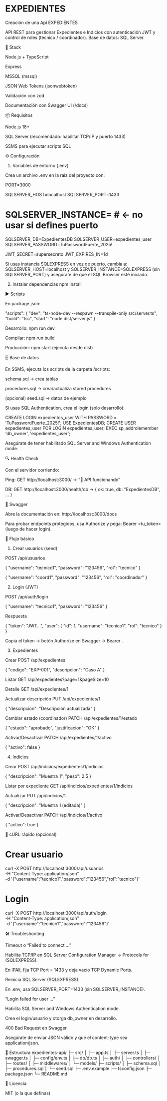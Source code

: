# EXPEDIENTES
Creación de una Api
EXPEDIENTES

API REST para gestionar Expedientes e Indicios con autenticación JWT y control de roles (técnico / coordinador).
Base de datos: SQL Server.

🧱 Stack

Node.js + TypeScript

Express

MSSQL (mssql)

JSON Web Tokens (jsonwebtoken)

Validación con zod

Documentación con Swagger UI (/docs)

📦 Requisitos

Node.js 18+

SQL Server (recomendado: habilitar TCP/IP y puerto 1433)

SSMS para ejecutar scripts SQL

⚙️ Configuración
1) Variables de entorno (.env)

Crea un archivo .env en la raíz del proyecto con:

PORT=3000

SQLSERVER_HOST=localhost
SQLSERVER_PORT=1433
# SQLSERVER_INSTANCE=           # ← no usar si defines puerto

SQLSERVER_DB=ExpedientesDB
SQLSERVER_USER=expedientes_user
SQLSERVER_PASSWORD=TuPasswordFuerte_2025!

JWT_SECRET=supersecreto
JWT_EXPIRES_IN=1d


Si usas instancia SQLEXPRESS en vez de puerto, cambia a:
SQLSERVER_HOST=localhost y SQLSERVER_INSTANCE=SQLEXPRESS (sin SQLSERVER_PORT) y asegúrate de que el SQL Browser esté iniciado.

2) Instalar dependencias
npm install

▶️ Scripts

En package.json:

"scripts": {
  "dev":   "ts-node-dev --respawn --transpile-only src/server.ts",
  "build": "tsc",
  "start": "node dist/server.js"
}


Desarrollo: npm run dev

Compilar: npm run build

Producción: npm start (ejecuta desde dist)

🗄️ Base de datos

En SSMS, ejecuta los scripts de la carpeta /scripts:

schema.sql → crea tablas

procedures.sql → crea/actualiza stored procedures

(opcional) seed.sql → datos de ejemplo

Si usas SQL Authentication, crea el login (solo desarrollo):

CREATE LOGIN expedientes_user WITH PASSWORD = 'TuPasswordFuerte_2025!';
USE ExpedientesDB;
CREATE USER expedientes_user FOR LOGIN expedientes_user;
EXEC sp_addrolemember 'db_owner', 'expedientes_user';


Asegúrate de tener habilitado SQL Server and Windows Authentication mode.

🔍 Health Check

Con el servidor corriendo:

Ping: GET http://localhost:3000/ → “🚀 API funcionando”

DB: GET http://localhost:3000/health/db → { ok: true, db: "ExpedientesDB", ... }

📖 Swagger

Abre la documentación en: http://localhost:3000/docs

Para probar endpoints protegidos, usa Authorize y pega: Bearer <tu_token> (luego de hacer login).

🔐 Flujo básico
1) Crear usuarios (seed)

POST /api/usuarios

{ "username": "tecnico1", "password": "123456", "rol": "tecnico" }

{ "username": "coord1", "password": "123456", "rol": "coordinador" }

2) Login (JWT)

POST /api/auth/login

{ "username": "tecnico1", "password": "123456" }


Respuesta

{ "token": "JWT...", "user": { "id": 1, "username": "tecnico1", "rol": "tecnico" } }


Copia el token → botón Authorize en Swagger → Bearer <token>.

3) Expedientes

Crear
POST /api/expedientes

{ "codigo": "EXP-001", "descripcion": "Caso A" }


Listar
GET /api/expedientes?page=1&pageSize=10

Detalle
GET /api/expedientes/1

Actualizar descripción
PUT /api/expedientes/1

{ "descripcion": "Descripción actualizada" }


Cambiar estado (coordinador)
PATCH /api/expedientes/1/estado

{ "estado": "aprobado", "justificacion": "OK" }


Activar/Desactivar
PATCH /api/expedientes/1/activo

{ "activo": false }

4) Indicios

Crear
POST /api/indicios/expedientes/1/indicios

{ "descripcion": "Muestra 1", "peso": 2.5 }


Listar por expediente
GET /api/indicios/expedientes/1/indicios

Actualizar
PUT /api/indicios/1

{ "descripcion": "Muestra 1 (editada)" }


Activar/Desactivar
PATCH /api/indicios/1/activo

{ "activo": true }

🧪 cURL rápido (opcional)
# Crear usuario
curl -X POST http://localhost:3000/api/usuarios \
  -H "Content-Type: application/json" \
  -d '{"username":"tecnico1","password":"123456","rol":"tecnico"}'

# Login
curl -X POST http://localhost:3000/api/auth/login \
  -H "Content-Type: application/json" \
  -d '{"username":"tecnico1","password":"123456"}'

🛠️ Troubleshooting

Timeout o “Failed to connect …”

Habilita TCP/IP en SQL Server Configuration Manager → Protocols for (SQLEXPRESS).

En IPAll, fija TCP Port = 1433 y deja vacío TCP Dynamic Ports.

Reinicia SQL Server (SQLEXPRESS).

En .env, usa SQLSERVER_PORT=1433 (sin SQLSERVER_INSTANCE).

“Login failed for user …”

Habilita SQL Server and Windows Authentication mode.

Crea el login/usuario y otorga db_owner en desarrollo.

400 Bad Request en Swagger

Asegúrate de enviar JSON válido y que el content-type sea application/json.

📁 Estructura
expedientes-api/
├─ src/
│  ├─ app.ts
│  ├─ server.ts
│  ├─ swagger.ts
│  ├─ config/env.ts
│  ├─ db/db.ts
│  ├─ auth/
│  ├─ controllers/
│  ├─ routes/
│  ├─ middlewares/
│  └─ models/
├─ scripts/
│  ├─ schema.sql
│  ├─ procedures.sql
│  └─ seed.sql
├─ .env.example
├─ tsconfig.json
├─ package.json
└─ README.md

📜 Licencia

MIT (o la que definas)